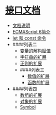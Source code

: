 # [接口文档]()

+ [文档说明](#README)
+ [ECMAScript 6简介](#docs/intro)
+ [let 和 const 命令](#docs/let)
+ ####列表二
	+ [变量的解构赋值](#docs/destructuring)
	+ [字符串的扩展](#docs/string)
	+ [正则的扩展](#docs/regex)
	+ ####列表三
		+ [数值的扩展](#docs/number)
		+ [函数的扩展](#docs/function)
+ ####列表四
	+ [数组的扩展](#docs/array)
	+ [对象的扩展](#docs/object)
	+ [Symbol](#docs/symbol)

